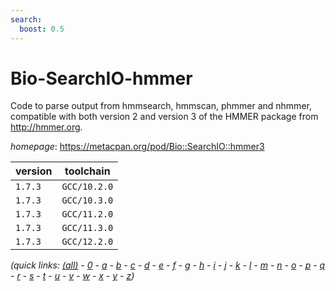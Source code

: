 ```yaml
---
search:
  boost: 0.5
---
```

# Bio-SearchIO-hmmer

Code to parse output from hmmsearch, hmmscan, phmmer and nhmmer, compatible with both version 2 and version 3 of the HMMER package from http://hmmer.org.

*homepage*: <https://metacpan.org/pod/Bio::SearchIO::hmmer3>

version | toolchain
--------|----------
``1.7.3`` | ``GCC/10.2.0``
``1.7.3`` | ``GCC/10.3.0``
``1.7.3`` | ``GCC/11.2.0``
``1.7.3`` | ``GCC/11.3.0``
``1.7.3`` | ``GCC/12.2.0``


*(quick links: [(all)](../index.md) - [0](../0/index.md) - [a](../a/index.md) - [b](../b/index.md) - [c](../c/index.md) - [d](../d/index.md) - [e](../e/index.md) - [f](../f/index.md) - [g](../g/index.md) - [h](../h/index.md) - [i](../i/index.md) - [j](../j/index.md) - [k](../k/index.md) - [l](../l/index.md) - [m](../m/index.md) - [n](../n/index.md) - [o](../o/index.md) - [p](../p/index.md) - [q](../q/index.md) - [r](../r/index.md) - [s](../s/index.md) - [t](../t/index.md) - [u](../u/index.md) - [v](../v/index.md) - [w](../w/index.md) - [x](../x/index.md) - [y](../y/index.md) - [z](../z/index.md))*

